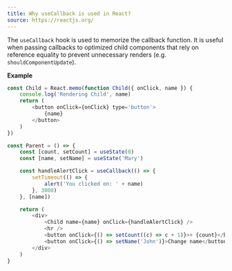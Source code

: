 ```yaml
---
title: Why useCallback is used in React?
source: https://reactjs.org/
---
```


The `useCallback` hook is used to memorize the callback function. It is useful when passing callbacks to optimized child components that rely on reference equality to prevent unnecessary renders (e.g. `shouldComponentUpdate`).

**Example**

```js
const Child = React.memo(function Child({ onClick, name }) {
	console.log('Rendering Child', name)
	return (
		<button onClick={onClick} type='button'>
			{name}
		</button>
	)
})

const Parent = () => {
	const [count, setCount] = useState(0)
	const [name, setName] = useState('Mary')

	const handleAlertClick = useCallback(() => {
		setTimeout(() => {
			alert('You clicked on: ' + name)
		}, 3000)
	}, [name])

	return (
		<div>
			<Child name={name} onClick={handleAlertClick} />
			<hr />
			<button onClick={() => setCount((c) => c + 1)}>+ {count}</button>
			<button onClick={() => setName('John')}>Change name</button>
		</div>
	)
}
```

